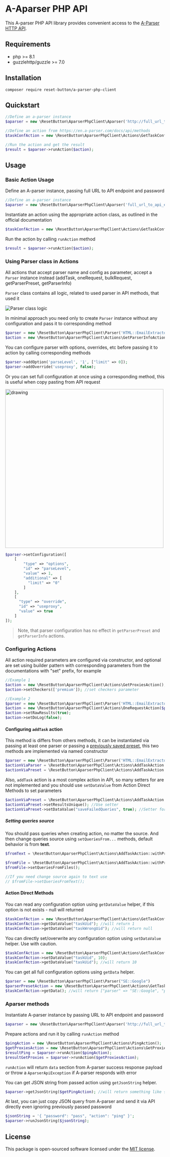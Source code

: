 # A-Aparser PHP API
This A-parser PHP API library provides convenient access to the [A-Parser HTTP API](https://en.a-parser.com/docs/api/overview).

## Requirements
- php >= 8.1
- guzzlehttp/guzzle >= 7.0

## Installation
```shell 
composer require reset-button/a-parser-php-client
``` 

## Quickstart
```php
//Define an a-parser instance
$aparser = new \ResetButton\AparserPhpClient\Aparser('http://full_url_to_api_endpoint','password');

//Define an action from https://en.a-parser.com/docs/api/methods
$taskConfAction = new \ResetButton\AparserPhpClient\Actions\GetTaskConfAction(1);

//Run the action and get the result
$result = $aparser->runAction($action);
```
## Usage
### Basic Action Usage
Define an A-parser instance, passing full URL to API endpoint and password
```php
//Define an a-parser instance
$aparser = new \ResetButton\AparserPhpClient\Aparser('full_url_to_api_endpoint','password');
```
Instantiate an action using the appropriate action class, as outlined in the official documentation 
```php
$taskConfAction = new \ResetButton\AparserPhpClient\Actions\GetTaskConfAction(1);
```
Run the action by calling `runAction` method
```php
$result = $aparser->runAction($action);
```
### Using Parser class in Actions

All actions that accept parser name and config as parameter, accept a `Parser` instance instead (addTask, oneRequest, bulkRequest, getParserPreset, getParserInfo)

`Parser` class contains all logic, related to used parser in API methods, that used it

![Parser class logic](./docs/parser.png)

In minimal approach you need only to create `Parser` instance without any configuration and pass it to corresponding method

```php
$parser = new \ResetButton\AparserPhpClient\Parser('HTML::EmailExtractor','parser preset, if differs from default');
$action = new \ResetButton\AparserPhpClient\Actions\GetParserInfoAction($parser);
```

You can configure parser with options, overrides, etc before passing it to action by calling corresponding methods 
```php
$parser->addOption('parseLevel', '1', ["limit" => 0]);
$parser->addOverride('useproxy', false);
```

Or you can set full configuration at once using a corresponding method, this is useful when copy pasting from API request

<img src="./docs/setConfiguration.png" alt="drawing" height="500"/>

```php
$parser->setConfiguration([
    [
        "type" => "options", 
        "id" => "parseLevel", 
        "value" => 1, 
        "additional" => [
          "limit" => "0" 
        ] 
    ], 
    [
      "type" => "override", 
      "id" => "useproxy", 
      "value" => true 
    ] 
]);
```
> Note, that parser configuration has no effect in `getParserPreset` and `getParserInfo` actions.

### Configuring Actions

All action required parameters are configured via constructor, and optional are set using builder pattern with corresponding parameters from the documentations with "set" prefix, for example
```php
//Example 1
$action = new \ResetButton\AparserPhpClient\Actions\GetProxiesAction();
$action->setCheckers(['premium']); //set checkers parameter

//Example 2
$parser = new \ResetButton\AparserPhpClient\Parser('HTML::EmailExtractor','parser preset, if differs from default');
$action = new \ResetButton\AparserPhpClient\Actions\OneRequestAction($parser,'https://a-parser.com');
$action->setRawResults(true);
$action->setDoLog(false);
```
#### Configuring `addTask` action
This method is differs from others methods, it can be instantiated via passing at least one parser or passing a [previously saved preset](https://a-parser.com/docs/api/methods#starting-a-previously-saved-task), this two methods are implemented via named constructor

```php
$parser = new \ResetButton\AparserPhpClient\Parser('HTML::EmailExtractor');
$actionViaParser = \ResetButton\AparserPhpClient\Actions\AddTaskAction::withParser($parser, ['query1']);
$actionViaPreset = \ResetButton\AparserPhpClient\Actions\AddTaskAction::withPreset('savedPreset', ['query1']);
```
Also, `addTask` action is a most complex action in API, so many setters for are not implemented and you should use `setDataValue` from Action Direct Methods to set parameters  
```php
$actionViaPreset = \ResetButton\AparserPhpClient\Actions\AddTaskAction::withPreset('savedPreset', ['query1']);
$actionViaPreset->setResultsUnique(); //Use setter
$actionViaPreset->setDataValue("saveFailedQueries", true); //Setter for this option is missing, using direct method
```
##### Setting queries source
You should pass queries when creating action, no matter the source. And then change queries source using `setQueriesFrom...` methods, default behavior is from **text**.

```php
$fromText = \ResetButton\AparserPhpClient\Actions\AddTaskAction::withPreset('savedPreset', ['query1', 'query1']);

$fromFile = \ResetButton\AparserPhpClient\Actions\AddTaskAction::withPreset('savedPreset', ['filename1.txt', 'filename2.txt']);
$fromFile->setQueriesFromFiles();

//If you need change source again to text use
// $fromFile->setQueriesFromText();
```

#### Action Direct Methods

You can read any configuration option using `getDataValue` helper, if this option is not exists - null will returned
```php
$taskConfAction = new \ResetButton\AparserPhpClient\Actions\GetTaskConfAction(1);
$taskConfAction->getDataValue("taskUid"); //will return 1
$taskConfAction->getDataValue("taskWrongUid"); //will return null
```
You can directly set/overwrite any configuration option using `setDataValue` helper. Use with caution.
```php
$taskConfAction = new \ResetButton\AparserPhpClient\Actions\GetTaskConfAction(1);
$taskConfAction->setDataValue("taskUid", 10); 
$taskConfAction->getDataValue("taskUid"); //will return 10
```
You can get all full configuration options using `getData` helper.
```php
$parser = new \ResetButton\AparserPhpClient\Parser("SE::Google")
$parserPresetAction = new \ResetButton\AparserPhpClient\Actions\GetTaskConfAction($parser);
$taskConfAction->getData(); //will return ["parser" => "SE::Google", "preset": "default"]
```

### Aparser methods

Instantiate A-parser instance by passing URL to API endpoint and password
```php
$aparser = new \ResetButton\AparserPhpClient\Aparser('http://full_url_to_api_endpoint','password');
```
Prepare actions and run it by calling `runAction` method
```php
$pingAction = new \ResetButton\AparserPhpClient\Actions\PingAction();
$getProxiesAction = new \ResetButton\AparserPhpClient\Actions\GetProxiesAction();
$resultPing = $aparser->runAction($pingAction);
$resultGetProxies = $aparser->runAction($getProxiesAction);
````
`runAction` will return `data` section from A-parser success response payload or throw a `AparserApiException` if A-parser responds with error

You can get JSON string from passed action using `getJsonString` helper.
```php
$aparser->getJsonString($getPingAction); //will return something like {"password": "pass","action": "ping"}
```

At last, you can just copy JSON query from A-parser and send it via API directly even ignoring previously passed password 
```php
$jsonString = '{ "password": "pass", "action": "ping" }';
$aparser->runJsonString($jsonString);
```

## License

This package is open-sourced software licensed under the [MIT license](https://opensource.org/licenses/MIT).